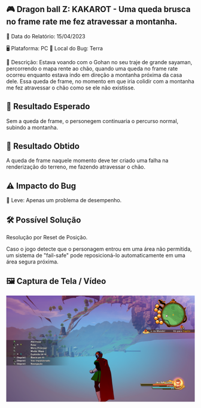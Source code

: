 ## 🎮 Dragon ball Z: KAKAROT - Uma queda brusca no frame rate me fez atravessar a montanha.

📅 Data do Relatório: 15/04/2023  

🖥️ Plataforma: PC
📍 Local do Bug: Terra 

📝 Descrição: Estava voando com o Gohan no seu traje de grande sayaman, percorrendo o mapa rente ao chão, quando uma queda no frame rate ocorreu enquanto estava indo em direção a montanha próxima da casa dele. Essa queda de frame, no momento em que iria colidir com a montanha me fez atravessar o chão como se ele não existisse.


## 🎯 Resultado Esperado 

Sem a queda de frame, o personegem continuaria o percurso normal, subindo a montanha.

## 🚨 Resultado Obtido 

A queda de frame naquele momento deve ter criado uma falha na renderização do terreno, me fazendo atravessar o chão.  

## ⚠ Impacto do Bug 

🔹 Leve: Apenas um problema de desempenho. 


## 🛠 Possível Solução 

Resolução por Reset de Posição.

Caso o jogo detecte que o personagem entrou em uma área não permitida, um sistema de "fail-safe" pode reposicioná-lo automaticamente em uma área segura próxima.

## 🖼️ Captura de Tela / Vídeo 
![Gohan no Limbo](https://github.com/Pedr0-Raposo/Portfolio_Beta_Tester/blob/main/Bugs%20Relatados/imagens/%5BDBZ%20KAKAROT%5D-Dentro_da_terra.png)

